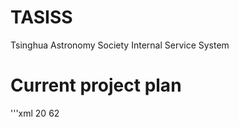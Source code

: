 # TASISS
Tsinghua Astronomy Society Internal Service System

# Current project plan

'''xml
<myxml>
<tree>
  <directory name="TASISS">
    <file name="README.md"></file>
    <directory name="TASISS">
      <directory name="contact">
        <file name="admin.py"></file>
        <file name="apps.py"></file>
        <file name="__init__.py"></file>
        <directory name="migrations">
          <file name="0001_initial.py"></file>
          <file name="0002_auto_20160912_0616.py"></file>
          <file name="__init__.py"></file>
          <directory name="__pycache__">
            <file name="0001_initial.cpython-34.pyc"></file>
            <file name="0002_auto_20160912_0616.cpython-34.pyc"></file>
            <file name="__init__.cpython-34.pyc"></file>
          </directory>
        </directory>
        <file name="models.py"></file>
        <directory name="__pycache__">
          <file name="admin.cpython-34.pyc"></file>
          <file name="apps.cpython-34.pyc"></file>
          <file name="__init__.cpython-34.pyc"></file>
          <file name="models.cpython-34.pyc"></file>
          <file name="urls.cpython-34.pyc"></file>
          <file name="views.cpython-34.pyc"></file>
        </directory>
        <directory name="templates">
          <directory name="contact">
            <file name="detail.html"></file>
            <file name="index.html"></file>
          </directory>
        </directory>
        <file name="tests.py"></file>
        <file name="urls.py"></file>
        <file name="views.py"></file>
      </directory>
      <file name="db.sqlite3"></file>
      <file name="launch_service.sh"></file>
      <directory name="locale">
        <directory name="en">
          <directory name="LC_MESSAGES">
            <file name="django.mo"></file>
            <file name="django.po"></file>
          </directory>
        </directory>
        <directory name="zh">
          <directory name="LC_MESSAGES">
            <file name="django.mo"></file>
            <file name="django.po"></file>
          </directory>
        </directory>
      </directory>
      <file name="manage.py"></file>
      <directory name="TASISS">
        <file name="__init__.py"></file>
        <directory name="__pycache__">
          <file name="__init__.cpython-34.pyc"></file>
          <file name="settings.cpython-34.pyc"></file>
          <file name="urls.cpython-34.pyc"></file>
          <file name="wsgi.cpython-34.pyc"></file>
        </directory>
        <file name="settings.py"></file>
        <file name="urls.py"></file>
        <file name="wsgi.py"></file>
      </directory>
      <directory name="wxmanager">
        <file name="admin.py"></file>
        <file name="apps.py"></file>
        <file name="__init__.py"></file>
        <directory name="migrations">
          <file name="0001_initial.py"></file>
          <file name="0002_auto_20160912_1712.py"></file>
          <file name="__init__.py"></file>
          <directory name="__pycache__">
            <file name="0001_initial.cpython-34.pyc"></file>
            <file name="0002_auto_20160912_1712.cpython-34.pyc"></file>
            <file name="__init__.cpython-34.pyc"></file>
          </directory>
        </directory>
        <file name="models.py"></file>
        <file name="ob_reserve.py"></file>
        <directory name="__pycache__">
          <file name="admin.cpython-34.pyc"></file>
          <file name="apps.cpython-34.pyc"></file>
          <file name="__init__.cpython-34.pyc"></file>
          <file name="models.cpython-34.pyc"></file>
          <file name="ob_reserve.cpython-34.pyc"></file>
          <file name="urls.cpython-34.pyc"></file>
          <file name="views.cpython-34.pyc"></file>
          <file name="wxapp.cpython-34.pyc"></file>
        </directory>
        <directory name="templates">
          <directory name="wxmanager">
            <file name="checkin.html"></file>
            <file name="selectopening.html"></file>
          </directory>
        </directory>
        <file name="tests.py"></file>
        <file name="urls.py"></file>
        <file name="views.py"></file>
        <file name="wxapp.py"></file>
      </directory>
    </directory>
  </directory>
  <report>
    <directories>20</directories>
    <files>62</files>
  </report>
</tree>
</myxml>
